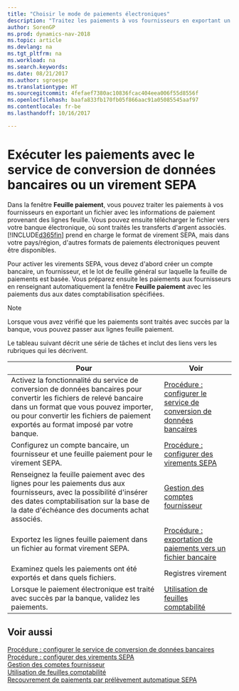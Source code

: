```yaml
---
title: "Choisir le mode de paiements électroniques"
description: "Traitez les paiements à vos fournisseurs en exportant un fichier avec les informations de paiement provenant des lignes feuille."
author: SorenGP
ms.prod: dynamics-nav-2018
ms.topic: article
ms.devlang: na
ms.tgt_pltfrm: na
ms.workload: na
ms.search.keywords: 
ms.date: 08/21/2017
ms.author: sgroespe
ms.translationtype: HT
ms.sourcegitcommit: 4fefaef7380ac10836fcac404eea006f55d8556f
ms.openlocfilehash: baafa833fb170fb05f866aac91a05085545aaf97
ms.contentlocale: fr-be
ms.lasthandoff: 10/16/2017

---
```

# <a name="make-payments-with-bank-data-conversion-service-or-sepa-credit-transfer"></a>Exécuter les paiements avec le service de conversion de données bancaires ou un virement SEPA
Dans la fenêtre **Feuille paiement**, vous pouvez traiter les paiements à vos fournisseurs en exportant un fichier avec les informations de paiement provenant des lignes feuille. Vous pouvez ensuite télécharger le fichier vers votre banque électronique, où sont traités les transferts d'argent associés. [!INCLUDE[d365fin](includes/d365fin_md.md)] prend en charge le format de virement SEPA, mais dans votre pays/région, d'autres formats de paiements électroniques peuvent être disponibles.   

 Pour activer les virements SEPA, vous devez d'abord créer un compte bancaire, un fournisseur, et le lot de feuille général sur laquelle la feuille de paiements est basée. Vous préparez ensuite les paiements aux fournisseurs en renseignant automatiquement la fenêtre **Feuille paiement** avec les paiements dus aux dates comptabilisation spécifiées.  

> [!NOTE]  
>  Lorsque vous avez vérifié que les paiements sont traités avec succès par la banque, vous pouvez passer aux lignes feuille paiement.  

 Le tableau suivant décrit une série de tâches et inclut des liens vers les rubriques qui les décrivent.   

|**Pour**|**Voir**|  
|------------|-------------|  
|Activez la fonctionnalité du service de conversion de données bancaires pour convertir les fichiers de relevé bancaire dans un format que vous pouvez importer, ou pour convertir les fichiers de paiement exportés au format imposé par votre banque.|[Procédure : configurer le service de conversion de données bancaires](bank-how-setup-bank-data-conversion-service.md)|  
|Configurez un compte bancaire, un fournisseur et une feuille paiement pour le virement SEPA.|[Procédure : configurer des virements SEPA](finance-how-to-set-up-sepa-credit-transfer.md)|  
|Renseignez la feuille paiement avec des lignes pour les paiements dus aux fournisseurs, avec la possibilité d'insérer des dates comptabilisation sur la base de la date d'échéance des documents achat associés.|[Gestion des comptes fournisseur](payables-manage-payables.md)|  
|Exportez les lignes feuille paiement dans un fichier au format virement SEPA.|[Procédure : exportation de paiements vers un fichier bancaire](payables-how-export-payments-bank-file.md)|  
|Examinez quels les paiements ont été exportés et dans quels fichiers.|Registres virement|  
|Lorsque le paiement électronique est traité avec succès par la banque, validez les paiements.|[Utilisation de feuilles comptabilité](ui-work-general-journals.md)|  

## <a name="see-also"></a>Voir aussi  
[Procédure : configurer le service de conversion de données bancaires](bank-how-setup-bank-data-conversion-service.md)  
[Procédure : configurer des virements SEPA](finance-how-to-set-up-sepa-credit-transfer.md)  
[Gestion des comptes fournisseur](payables-manage-payables.md)   
[Utilisation de feuilles comptabilité](ui-work-general-journals.md)  
[Recouvrement de paiements par prélèvement automatique SEPA](finance-collect-payments-with-sepa-direct-debit.md)   

